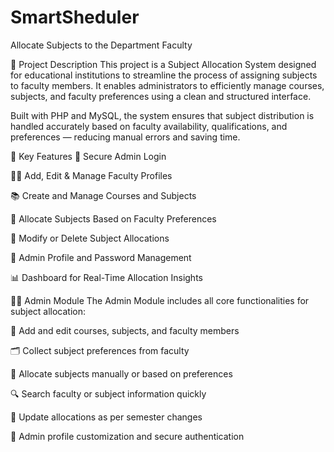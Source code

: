 # SmartSheduler
Allocate Subjects to the Department Faculty

📌 Project Description
This project is a Subject Allocation System designed for educational institutions to streamline the process of assigning subjects to faculty members. It enables administrators to efficiently manage courses, subjects, and faculty preferences using a clean and structured interface.

Built with PHP and MySQL, the system ensures that subject distribution is handled accurately based on faculty availability, qualifications, and preferences — reducing manual errors and saving time.

🔑 Key Features
🔐 Secure Admin Login

🧑‍🏫 Add, Edit & Manage Faculty Profiles

📚 Create and Manage Courses and Subjects

🎯 Allocate Subjects Based on Faculty Preferences

🔄 Modify or Delete Subject Allocations

🔐 Admin Profile and Password Management

📊 Dashboard for Real-Time Allocation Insights

👨‍💼 Admin Module
The Admin Module includes all core functionalities for subject allocation:

📁 Add and edit courses, subjects, and faculty members

🗂️ Collect subject preferences from faculty

🔀 Allocate subjects manually or based on preferences

🔍 Search faculty or subject information quickly

🔄 Update allocations as per semester changes

🔐 Admin profile customization and secure authentication
